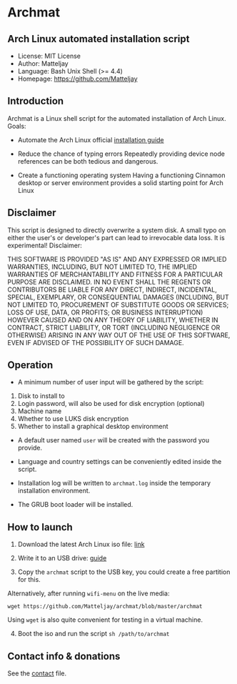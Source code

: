 # Archmat
## Arch Linux automated installation script

- License: MIT License
- Author: Matteljay
- Language: Bash Unix Shell (>= 4.4)
- Homepage: https://github.com/Matteljay


## Introduction

Archmat is a Linux shell script for the automated installation of Arch Linux. Goals:
- Automate the Arch Linux official [installation guide](https://wiki.archlinux.org/index.php/Installation_guide)

- Reduce the chance of typing errors
Repeatedly providing device node references can be both tedious and dangerous.

- Create a functioning operating system
Having a functioning Cinnamon desktop or server environment provides a solid starting point for Arch Linux


## Disclaimer

This script is designed to directly overwrite a system disk. A small typo on either the user's or developer's part
can lead to irrevocable data loss. It is experimental! Disclaimer:

THIS SOFTWARE IS PROVIDED "AS IS" AND ANY EXPRESSED OR IMPLIED WARRANTIES, INCLUDING, BUT NOT LIMITED TO, THE IMPLIED WARRANTIES OF MERCHANTABILITY AND FITNESS FOR A PARTICULAR PURPOSE ARE DISCLAIMED. IN NO EVENT SHALL THE REGENTS OR CONTRIBUTORS BE LIABLE FOR ANY DIRECT, INDIRECT, INCIDENTAL, SPECIAL, EXEMPLARY, OR CONSEQUENTIAL DAMAGES (INCLUDING, BUT NOT LIMITED TO, PROCUREMENT OF SUBSTITUTE GOODS OR SERVICES; LOSS OF USE, DATA, OR PROFITS; OR BUSINESS INTERRUPTION)
HOWEVER CAUSED AND ON ANY THEORY OF LIABILITY, WHETHER IN CONTRACT, STRICT LIABILITY, OR TORT (INCLUDING NEGLIGENCE OR OTHERWISE) ARISING IN ANY WAY OUT OF THE USE OF THIS SOFTWARE, EVEN IF ADVISED OF THE POSSIBILITY OF SUCH DAMAGE.


## Operation

- A minimum number of user input will be gathered by the script:
1. Disk to install to
2. Login password, will also be used for disk encryption (optional)
3. Machine name
4. Whether to use LUKS disk encryption
5. Whether to install a graphical desktop environment

- A default user named `user` will be created with the password you provide.

- Language and country settings can be conveniently edited inside the script.

- Installation log will be written to `archmat.log` inside the temporary installation environment.

- The GRUB boot loader will be installed.


## How to launch

1. Download the latest Arch Linux iso file: [link](https://www.archlinux.org/download/)

2. Write it to an USB drive: [guide](https://wiki.archlinux.org/index.php/USB_flash_installation_media)

3. Copy the `archmat` script to the USB key, you could create a free partition for this.

Alternatively, after running `wifi-menu` on the live media:

    wget https://github.com/Matteljay/archmat/blob/master/archmat

Using `wget` is also quite convenient for testing in a virtual machine.

4. Boot the iso and run the script `sh /path/to/archmat`


## Contact info & donations

See the [contact](https://github.com/Matteljay/archmat/blob/master/CONTACT.md) file.


